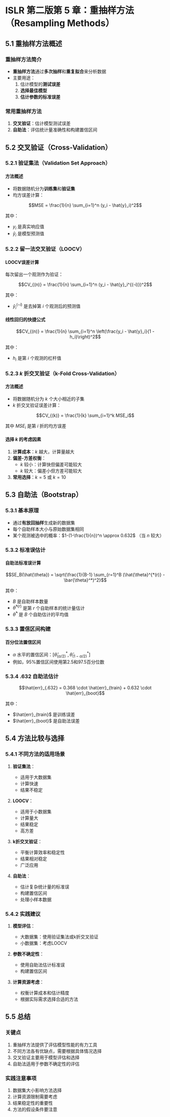 # ISLR 第二版第 5 章：重抽样方法（Resampling Methods）

## 5.1 重抽样方法概述

### 重抽样方法简介
- **重抽样方法**通过**多次抽样**和**重复拟合**来分析数据
- 主要用途：
  1. 估计模型的**测试误差**
  2. **选择最佳模型**
  3. **估计参数的标准误差**

### 常用重抽样方法
1. **交叉验证**：估计模型测试误差
2. **自助法**：评估统计量准确性和构建置信区间

## 5.2 交叉验证（Cross-Validation）

### 5.2.1 验证集法（Validation Set Approach）

#### 方法概述
- 将数据随机分为**训练集**和**验证集**
- 均方误差计算：

$$MSE = \frac{1}{n} \sum_{i=1}^n (y_i - \hat{y}_i)^2$$

其中：
- $y_i$ 是真实响应值
- $\hat{y}_i$ 是模型预测值

### 5.2.2 留一法交叉验证（LOOCV）

#### LOOCV误差计算
每次留出一个观测作为验证：

$$CV_{(n)} = \frac{1}{n} \sum_{i=1}^n (y_i - \hat{y}_i^{(-i)})^2$$

其中：
- $\hat{y}_i^{(-i)}$ 是去掉第 $i$ 个观测后的预测值

#### 线性回归的快捷公式

$$CV_{(n)} = \frac{1}{n} \sum_{i=1}^n \left(\frac{y_i - \hat{y}_i}{1 - h_i}\right)^2$$

其中：
- $h_i$ 是第 $i$ 个观测的杠杆值

### 5.2.3 $k$ 折交叉验证（k-Fold Cross-Validation）

#### 方法概述
- 将数据随机分为 $k$ 个大小相近的子集
- $k$ 折交叉验证误差计算：

$$CV_{(k)} = \frac{1}{k} \sum_{i=1}^k MSE_i$$

其中 $MSE_i$ 是第 $i$ 折的均方误差

#### 选择 $k$ 的考虑因素
1. **计算成本**：$k$ 越大，计算量越大
2. **偏差-方差权衡**：
   - $k$ 较小：计算快但偏差可能较大
   - $k$ 较大：偏差小但方差可能较大
3. **常用选择**：$k=5$ 或 $k=10$

## 5.3 自助法（Bootstrap）

### 5.3.1 基本原理
- 通过**有放回抽样**生成新的数据集
- 每个自助样本大小与原始数据集相同
- 某个观测被选中的概率：$1-(1-\frac{1}{n})^n \approx 0.632$ （当 $n$ 较大）

### 5.3.2 标准误估计

#### 自助法标准误计算

$$SE_B(\hat{\theta}) = \sqrt{\frac{1}{B-1} \sum_{r=1}^B (\hat{\theta}^{*(r)} - \bar{\theta}^*)^2}$$

其中：
- $B$ 是自助样本数量
- $\hat{\theta}^{*(r)}$ 是第 $r$ 个自助样本的统计量估计
- $\bar{\theta}^*$ 是 $B$ 个自助估计的平均值

### 5.3.3 置信区间构建

#### 百分位法置信区间
- $\alpha$ 水平的置信区间：$[\hat{\theta}^*_{(\alpha/2)}, \hat{\theta}^*_{(1-\alpha/2)}]$
- 例如，95%置信区间使用第2.5和97.5百分位数

### 5.3.4 .632 自助法估计

$$\hat{err}_{.632} = 0.368 \cdot \hat{err}_{train} + 0.632 \cdot \hat{err}_{boot}$$

其中：
- $\hat{err}_{train}$ 是训练误差
- $\hat{err}_{boot}$ 是自助法误差

## 5.4 方法比较与选择

### 5.4.1 不同方法的适用场景

1. **验证集法**：
   - 适用于大数据集
   - 计算快速
   - 结果不稳定

2. **LOOCV**：
   - 适用于小数据集
   - 计算量大
   - 结果稳定
   - 高方差

3. **k折交叉验证**：
   - 平衡计算效率和稳定性
   - 结果相对稳定
   - 广泛应用

4. **自助法**：
   - 估计复杂统计量的标准误
   - 构建置信区间
   - 处理小样本数据

### 5.4.2 实践建议

1. **模型评估**：
   - 大数据集：使用验证集法或k折交叉验证
   - 小数据集：考虑LOOCV

2. **参数不确定性**：
   - 使用自助法估计标准误
   - 构建置信区间

3. **计算资源考虑**：
   - 权衡计算成本和估计精度
   - 根据实际需求选择合适的方法

## 5.5 总结

### 关键点
1. 重抽样方法提供了评估模型性能的有力工具
2. 不同方法各有优缺点，需要根据具体情况选择
3. 交叉验证主要用于模型评估和选择
4. 自助法适用于参数不确定性的评估

### 实践注意事项
1. 数据集大小影响方法选择
2. 计算资源限制需要考虑
3. 结果稳定性的重要性
4. 方法的假设条件要注意